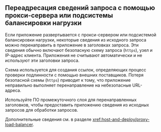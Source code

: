 ## <a name="forward-request-information-with-a-proxy-or-load-balancer"></a>Переадресация сведений запроса с помощью прокси-сервера или подсистемы балансировки нагрузки

Если приложение развертывается с прокси-сервером или подсистемой балансировки нагрузки, некоторые сведения из исходного запроса можно перенаправить в приложение в заголовках запроса. Эти сведения обычно включают безопасную схему запроса (`https`), узел и IP-адрес клиента. Приложения не считывают автоматически и не используют эти заголовки запроса.

Схема используется для создания ссылок, определяющих процесс проверки подлинности с помощью внешних поставщиков. Потеря безопасной схемы (`https`) приводит к тому, что приложение неправильно выполняет перенаправление на небезопасные URL-адреса.

Используйте ПО промежуточного слоя для перенаправленных заголовков, чтобы предоставить приложению сведения из исходных запросов для обработки запросов.

Дополнительные сведения см. в разделе <xref:host-and-deploy/proxy-load-balancer>.
